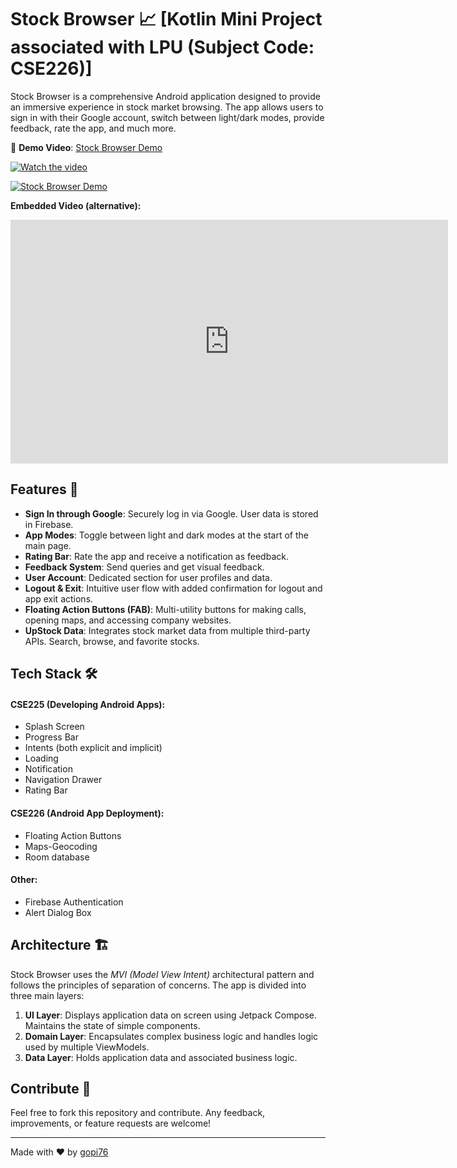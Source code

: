 # Stock Browser 📈   [Kotlin Mini Project associated with LPU (Subject Code: CSE226)]

Stock Browser is a comprehensive Android application designed to provide an immersive experience in stock market browsing. The app allows users to sign in with their Google account, switch between light/dark modes, provide feedback, rate the app, and much more.

🔗 **Demo Video**: [Stock Browser Demo](https://youtu.be/ZZTPk_ms-AU)

[![Watch the video](https://i.stack.imgur.com/Vp2cE.png)]([https://youtu.be/vt5fpE0bzSY](https://www.youtube.com/watch?v=ZZTPk_ms-AU))

[![Stock Browser Demo](http://img.youtube.com/vi/ZZTPk_ms-AU/0.jpg)](https://www.youtube.com/watch?v=ZZTPk_ms-AU)

**Embedded Video (alternative):**
<iframe src="https://www.youtube.com/embed/ZZTPk_ms-AU" width="700" height="390" frameborder="0" allowfullscreen="allowfullscreen"></iframe>

## Features 🌟

- **Sign In through Google**: Securely log in via Google. User data is stored in Firebase.
- **App Modes**: Toggle between light and dark modes at the start of the main page.
- **Rating Bar**: Rate the app and receive a notification as feedback.
- **Feedback System**: Send queries and get visual feedback.
- **User Account**: Dedicated section for user profiles and data.
- **Logout & Exit**: Intuitive user flow with added confirmation for logout and app exit actions.
- **Floating Action Buttons (FAB)**: Multi-utility buttons for making calls, opening maps, and accessing company websites.
- **UpStock Data**: Integrates stock market data from multiple third-party APIs. Search, browse, and favorite stocks.

## Tech Stack 🛠

#### CSE225 (Developing Android Apps):
- Splash Screen
- Progress Bar
- Intents (both explicit and implicit)
- Loading 
- Notification
- Navigation Drawer
- Rating Bar

#### CSE226 (Android App Deployment):
- Floating Action Buttons
- Maps-Geocoding
- Room database

#### Other:
- Firebase Authentication
- Alert Dialog Box

## Architecture 🏗

Stock Browser uses the *MVI (Model View Intent)* architectural pattern and follows the principles of separation of concerns. The app is divided into three main layers:

1. **UI Layer**: Displays application data on screen using Jetpack Compose. Maintains the state of simple components.
2. **Domain Layer**: Encapsulates complex business logic and handles logic used by multiple ViewModels.
3. **Data Layer**: Holds application data and associated business logic.

## Contribute 🤝

Feel free to fork this repository and contribute. Any feedback, improvements, or feature requests are welcome!

---

Made with ❤ by [gopi76](https://github.com/gopi76)
